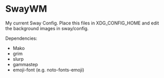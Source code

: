 # SwayWM
My current Sway Config. Place this files in XDG_CONFIG_HOME and edit the background images in sway/config.

Dependencies:
- Mako
- grim
- slurp
- gammastep
- emoji-font (e.g. noto-fonts-emoji)
